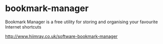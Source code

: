 # bookmark-manager
Bookmark Manager is a free utility for storing and organising your favourite Internet shortcuts

http://www.hiimray.co.uk/software-bookmark-manager
